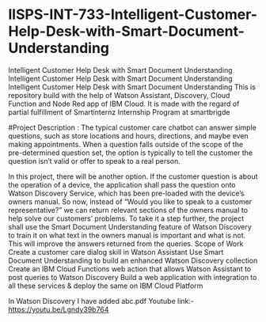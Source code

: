 # llSPS-INT-733-Intelligent-Customer-Help-Desk-with-Smart-Document-Understanding
Intelligent Customer Help Desk with Smart Document Understanding
Intelligent Customer Help Desk with Smart Document Understanding Intelligent Customer Help Desk with Smart Document Understanding This is repository build with the help of Watson Assistant, Discovery, Cloud Function and Node Red app of IBM Cloud. It is made with the regard of partial fulfillment of Smartinternz Internship Program at smartbrigde

#Project Description : The typical customer care chatbot can answer simple questions, such as store locations and hours, directions, and maybe even making appointments. When a question falls outside of the scope of the pre-determined question set, the option is typically to tell the customer the question isn’t valid or offer to speak to a real person.

In this project, there will be another option. If the customer question is about the operation of a device, the application shall pass the question onto Watson Discovery Service, which has been pre-loaded with the device’s owners manual. So now, instead of “Would you like to speak to a customer representative?” we can return relevant sections of the owners manual to help solve our customers’ problems. To take it a step further, the project shall use the Smart Document Understanding feature of Watson Discovery to train it on what text in the owners manual is important and what is not. This will improve the answers returned from the queries. Scope of Work Create a customer care dialog skill in Watson Assistant Use Smart Document Understanding to build an enhanced Watson Discovery collection Create an IBM Cloud Functions web action that allows Watson Assistant to post queries to Watson Discovery Build a web application with integration to all these services & deploy the same on IBM Cloud Platform

In Watson Discovery I have added abc.pdf
Youtube link:-
https://youtu.be/Lgndy39b764
